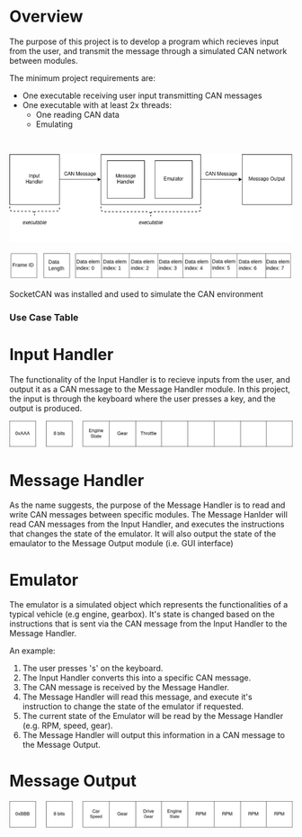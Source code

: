 # Overview
The purpose of this project is to develop a program which recieves input from the user, and transmit the message through a simulated CAN network between modules.

The minimum project requirements are:
- One executable receiving user input transmitting CAN messages
- One executable with at least 2x threads:
  - One reading CAN data
  - Emulating

<p>&nbsp;</p>

![Project_Deliverables](https://github.com/MatthewYung0/volvo-boot-camp-2022-smokey-lab/blob/master/docs/Project%20Requirements.png)

![Project_Deliverables](https://github.com/MatthewYung0/volvo-boot-camp-2022-smokey-lab/blob/master/docs/frame_overview.png)

SocketCAN was installed and used to simulate the CAN environment

### Use Case Table



# Input Handler
The functionality of the Input Handler is to recieve inputs from the user, and output it as a CAN message to the Message Handler module. In this project, the input is through the keyboard where the user presses a key, and the output is produced.

![Project_Deliverables](https://github.com/MatthewYung0/volvo-boot-camp-2022-smokey-lab/blob/master/docs/Output_Frame_Input_Handler.png)

# Message Handler
As the name suggests, the purpose of the Message Handler is to read and write CAN messages between specific modules.
The Message Hanlder will read CAN messages from the Input Handler, and executes the instructions that changes the state of the emulator.
It will also output the state of the emaulator to the Message Output module (i.e. GUI interface)

# Emulator
The emulator is a simulated object which represents the functionalities of a typical vehicle (e.g engine, gearbox). It's state is changed based on the instructions that is sent via the CAN message from the Input Handler to the Message Handler.

An example:
1) The user presses 's' on the keyboard.
2) The Input Handler converts this into a specific CAN message.
3) The CAN message is received by the Message Handler.
4) The Message Handler will read this message, and execute it's instruction to change the state of the emulator if requested.
5) The current state of the Emulator will be read by the Message Handler (e.g. RPM, speed, gear).
6) The Message Handler will output this information in a CAN message to the Message Output.

# Message Output

![Project_Deliverables](https://github.com/MatthewYung0/volvo-boot-camp-2022-smokey-lab/blob/master/docs/Input_Frame_Output_Handler.png)
